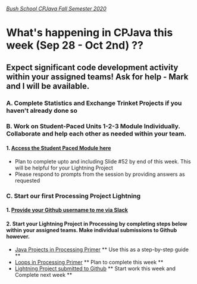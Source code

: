 [_Bush School CPJava Fall Semester 2020_](https://chandrunarayan.github.io/cpjava/)

# What's happening in CPJava this week (Sep 28 - Oct 2nd) ??

## Expect significant code development activity within your assigned teams! Ask for help - Mark and I will be available. 

### A. Complete Statistics and Exchange Trinket Projects if you haven't already done so

### B. Work on Student-Paced Units 1-2-3 Module Individually. Collaborate and help each other as needed within your team.

#### 1. [Access the Student Paced Module here](https://app.peardeck.com/student/tixodenzx) 
* Plan to complete upto and including Slide #52 by end of this week. This will be helpful for your Lightning Project
* Please respond to prompts from the session by providing answers as requested

### C. Start our first Processing Project Lightning

#### 1. [Provide your Github username to me via Slack](https://app.slack.com/client/TTS9Y46VC)

#### 2. Start your Lightning Project in Processing by completing steps below within your assigned teams. Make individual submissions to Github however.

* [Java Projects in Processing Primer](https://docs.google.com/presentation/d/1-v54sjlDWhh2NRTpCfKCnjfjBkRb68b5VSSColeW920/edit) ** Use this as a step-by-step guide **
* [Loops in Processing Primer](https://docs.google.com/document/d/1YdJtQQWZ2Ii8TG-9FyqizUkCkasd9pfta5MkGjKJGHU/edit) ** Plan to complete this week **
* [Lightning Project submitted to Github](https://github.com/chandrunarayan/Lightning#lightning-project-for-cpjava-class) ** Start work this week and Complete next week **